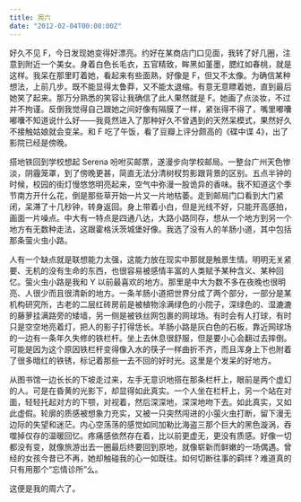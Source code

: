 ```yaml
---
title: 周六
date: "2012-02-04T00:00:00Z"
---
```


好久不见 F，今日发现她变得好漂亮。约好在某商店门口见面，我转了好几圈，注意到附近一个美女。身着白色长毛衣，五官精致，眸黑如堇墨，腮红如春桃，就是这样。我呆在那里盯着她，看起来有些面熟，好像是 F，但又不太像。为确信某种想法，上前几步。既不能显得太鲁莽，又不能太退缩。有意无意瞟着她，直到最后她笑了起来。那万分熟悉的笑容让我确信了此人果然就是 F。她画了点淡妆，不过并不拘谨。反倒我觉得自己跟她之间好像有隔膜了一样，紧张得不得了，嘴里嘟囔嘟囔不知道说什么好——我竟然进入了那种好久不曾遇到的天然呆模式，果然好久不接触姑娘就会变呆。和 F 吃了午饭，看了豆瓣上评分颇高的《碟中谍 4》，出了影院已经是傍晚。

搭地铁回到学校想起 Serena 吩咐买邮票，遂漫步向学校邮局。一整台广州天色惨淡，阴霾笼罩，到了傍晚更甚，简直无法分清树杈剪影跟背景的区别。五点半钟的时候，校园的街灯慢悠悠明亮起来，空气中弥漫一股诡异的香味。我不知道这个季节南方开什么花，倒是那些草开始一片又一片地枯萎。走到邮局门口看到大门紧闭，呆滞了十几秒钟，转身返回。身上带着小白，但是光线不好，只能开高感拍，画面一片噪点。中大有一特点是四通八达，大路小路同存，想从一个地方到另一个地方有无数种走法，这跟霍格沃茨城堡好像。我选了没有人的羊肠小道，其中包括那条萤火虫小路。

人有一个缺点就是联想能力太强，这能力放在现实中那就是触景生情。明明无关紧要、无机的没有生命的东西，也很容易被感情丰富的人类赋予某种含义、某种回忆。萤火虫小路是我和 Y 以前最喜欢的地方。那里是中大为数不多在夜晚也很明亮、人很少而且很清新的地方。一条羊肠小道把世界分成了两个部分，一部分是某机构研究所，古老的二层红砖房前是被植物涂满绿色的小院子，深绿色的、湿漉漉的藤萝挂满路旁的矮墙，另一侧是被铁丝网包裹的网球场。有时会有人打球，有时只是空空地亮着灯，把人的影子打得恁长。羊肠小路是灰白色的石板，靠近网球场的一边有一条年久失修的铁栏杆。坐上去休息很舒服，但是要小心会翻过去摔倒。可能是因为这个原因铁栏杆变得像入水的筷子一样曲折不齐，而且浑身上下也附着了很多暗红的铁锈，标记着那些一去不回的好时光。这里是个发呆的好地方。

从图书馆一边长长的下坡走过来，左手无意识地搭在那条栏杆上，眼前是两个虚幻的人。可是在昏黄的光影下，却显得如此真实。一个人坐在栏杆上，另一个站在对面，轻轻托起对方的下颚，对视着，然后深深地，深深地吻下去。如此真实，又如此虚假。轮廓的质感被想象力充实，又被一只突然闯进的小萤火虫打断，留下漫无边际的失望和迷茫。内心空荡荡的感觉如同加勒比海盗三那个巨大的黑色漩涡，吞噬掉仅存的温暖回忆。疼痛感依然存在着，比以前更虚无，更没有质感。好像一切都没有变，就像旅游出去一圈最后终要回到原地，就像崭新而鲜嫩的一场偶遇。曾经的女孩今昔已不再，她却触碰我的心一如既往。如何切断往事的羁绊？难道真的只有用那个“忘情诊所”么。

这便是我的周六了。
